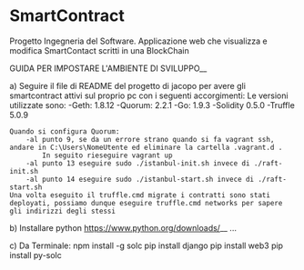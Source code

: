 # SmartContract
Progetto Ingegneria del Software. Applicazione web che visualizza e modifica SmartContact scritti in una BlockChain

GUIDA PER IMPOSTARE L'AMBIENTE DI SVILUPPO__

a) Seguire il file di README del progetto di jacopo per avere gli smartcontract attivi sul proprio pc con i seguenti accorgimenti:
    Le versioni utilizzate sono:
        -Geth: 1.8.12
        -Quorum: 2.2.1
        -Go: 1.9.3
        -Solidity 0.5.0
        -Truffle 5.0.9

    Quando si configura Quorum:
        -al punto 9, se da un errore strano quando si fa vagrant ssh, andare in C:\Users\NomeUtente ed eliminare la cartella .vagrant.d .
            In seguito rieseguire vagrant up
        -al punto 13 eseguire sudo ./istanbul-init.sh invece di ./raft-init.sh
        -al punto 14 eseguire sudo ./istanbul-start.sh invece di ./raft-start.sh
    Una volta eseguito il truffle.cmd migrate i contratti sono stati deployati, possiamo dunque eseguire truffle.cmd networks per sapere gli indirizzi degli stessi

b) Installare python https://www.python.org/downloads/__ 
    ...

c) Da Terminale:
    npm install -g solc
    pip install django
    pip install web3
    pip install py-solc